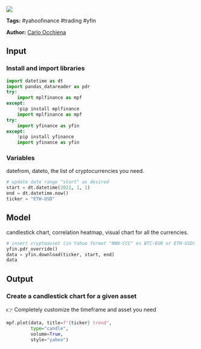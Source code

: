 <a href="https://app.naas.ai/user-redirect/naas/downloader?url=https://raw.githubusercontent.com/jupyter-naas/awesome-notebooks/master/YahooFinance/YahooFinance_Candlestick_chart.ipynb" target="_parent"><img src="https://naasai-public.s3.eu-west-3.amazonaws.com/open_in_naas.svg"/></a>

**Tags:** #yahoofinance #trading #yfin

**Author:** [Carlo Occhiena](https://www.linkedin.com/in/carloocchiena/)

## Input

### Install and import libraries


```python
import datetime as dt
import pandas_datareader as pdr
try:
    import mplfinance as mpf
except:
    !pip install mplfinance
    import mplfinance as mpf
try:
    import yfinance as yfin
except:
    !pip install yfinance
    import yfinance as yfin
```

### Variables
datefrom, dateto, the list of cryptocurrencies you need.


```python
# update date range "start" as desired
start = dt.datetime(2021, 1, 1)
end = dt.datetime.now()
ticker = "ETH-USD"
```

## Model
candlestick chart, correlation heatmap, visual chart for all the currencies.


```python
# insert cryptoasset (in Yahoo format "NNN-CCC" es BTC-EUR or ETH-USD) here
yfin.pdr_override()
data = yfin.download(ticker, start, end)
data
```

## Output

### Create a candlestick chart for a given asset
👉 Completely customize the timeframe and asset you need


```python
mpf.plot(data, title=f"{ticker} trend",
         type="candle",
         volume=True,
         style="yahoo")
```


```python

```
